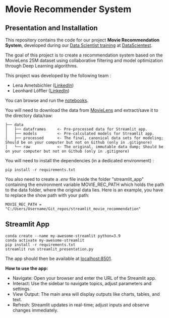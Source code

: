 # Movie Recommender System

## Presentation and Installation

This repository contains the code for our project **Movie Recommendation System**, developed during our [Data Scientist training](https://datascientest.com/en/data-scientist-course) at [DataScientest](https://datascientest.com/).

The goal of this project is to create a recommendation system based on the MovieLens 25M dataset using collaborative filtering and model optimization through Deep Learning algorithms.

This project was developed by the following team :

- Lena Ametsbichler ([LinkedIn](https://www.linkedin.com/in/lena-ametsbichler/))
- Leonhard Löffler ([LinkedIn](https://www.linkedin.com/in/leonhard-loeffler/))

You can browse and run the [notebooks](./notebooks). 

You will need to download the data from [MovieLens](https://grouplens.org/datasets/movielens/25m/) and extract/save it to the directory data/raw:

    ├── data                
    │   ├── dataframes     <- Pre-processed data for Streamlit app.  
    │   ├── models         <- Pre-calculated models for Streamlit app.  
    │   ├── processed      <- The final, canonical data sets for modeling; Should be on your computer but not on Github (only in .gitignore)  
    │   └── raw            <- The original, immutable data dump; Should be on your computer but not on Github (only in .gitignore)  

You will need to install the dependencies (in a dedicated environment) :

```
pip install -r requirements.txt
```
You also need to create a *.env* file inside the folder "streamlit_app" containing the environment variable MOVIE_REC_PATH which holds the path to the data folder, where the original data lies. Here is an example, you have to replace the show path with your path:

```
MOVIE_REC_PATH = "C:/Users/Username/Git_repos/streamlit_movie_recommendation"
```

## Streamlit App

```shell
conda create --name my-awesome-streamlit python=3.9
conda activate my-awesome-streamlit
pip install -r requirements.txt
streamlit run streamlit_presentation.py
```

The app should then be available at [localhost:8501](http://localhost:8501).

**How to use the app:**

- Navigate: Open your browser and enter the URL of the Streamlit app.
- Interact: Use the sidebar to navigate topics, adjust parameters and settings.
- View Output: The main area will display outputs like charts, tables, and text.
- Refresh: Streamlit updates in real-time; adjust inputs and observe changes immediately.

